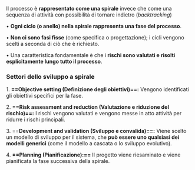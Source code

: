 Il processo è **rappresentato come una spirale** invece che come una sequenza di attività con possibilità di tornare indietro (_backtracking_)

• **Ogni ciclo (o anello) nella spirale rappresenta una fase del processo**.

• **Non ci sono fasi fisse** (come specifica o progettazione); i cicli vengono scelti a seconda di ciò che è richiesto.

• Una caratteristica fondamentale è che i **rischi sono valutati e risolti esplicitamente lungo tutto il processo**.

### Settori dello sviluppo a spirale 

1. **==Objective setting (Definizione degli obiettivi)==:** Vengono identificati gli obiettivi specifici per la fase.

2. **==Risk assessment and reduction (Valutazione e riduzione del rischio)==:** I rischi vengono valutati e vengono messe in atto attività per ridurre i rischi principali.

3. ==**Development and validation (Sviluppo e convalida)==:** Viene scelto un modello di sviluppo per il sistema, che **può essere uno qualsiasi dei modelli generici** (come il modello a cascata o lo sviluppo evolutivo).

4. **==Planning (Pianificazione):==** Il progetto viene riesaminato e viene pianificata la fase successiva della spirale.